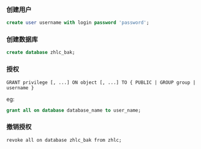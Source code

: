 ### 创建用户

```SQL
create user username with login password 'password';
```

### 创建数据库

```SQL
create database zhlc_bak;
```

### 授权

```
GRANT privilege [, ...] ON object [, ...] TO { PUBLIC | GROUP group | username }
```

eg:

```SQL
grant all on database database_name to user_name;
```

### 撤销授权

```
revoke all on database zhlc_bak from zhlc;
```



